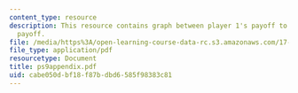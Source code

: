 ```yaml
---
content_type: resource
description: This resource contains graph between player 1's payoff to player 2's
  payoff.
file: /media/https%3A/open-learning-course-data-rc.s3.amazonaws.com/17-881-game-theory-and-political-theory-fall-2004/cabe050dbf18f87bdbd6585f98383c81_ps9appendix.pdf
file_type: application/pdf
resourcetype: Document
title: ps9appendix.pdf
uid: cabe050d-bf18-f87b-dbd6-585f98383c81
---
```

